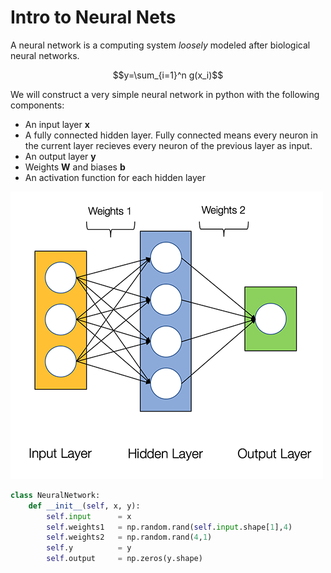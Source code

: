 # Intro to Neural Nets

A neural network is a computing system _loosely_ modeled after biological neural networks.

```math
y=\sum_{i=1}^n g(x_i)
```
We will construct a very simple neural network in python with the following components:

 - An input layer **x**
 - A fully connected hidden layer. Fully connected means every neuron in the current layer recieves every neuron of the previous layer as input.
 - An output layer **y**
 - Weights **W** and biases **b**
 - An activation function for each hidden layer

![CNN vs NN](../img/ex_net.png)


```python 
class NeuralNetwork:
    def __init__(self, x, y):
        self.input      = x
        self.weights1   = np.random.rand(self.input.shape[1],4) 
        self.weights2   = np.random.rand(4,1)                 
        self.y          = y
        self.output     = np.zeros(y.shape)
```
